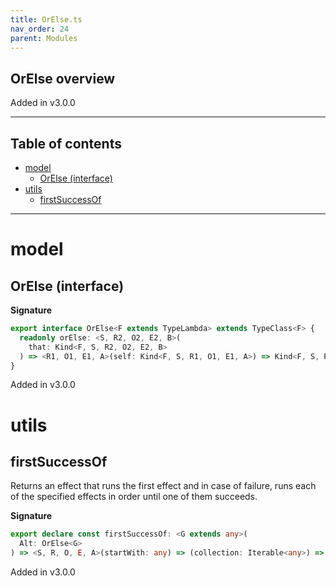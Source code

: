 ```yaml
---
title: OrElse.ts
nav_order: 24
parent: Modules
---
```


## OrElse overview

Added in v3.0.0

---

<h2 class="text-delta">Table of contents</h2>

- [model](#model)
  - [OrElse (interface)](#orelse-interface)
- [utils](#utils)
  - [firstSuccessOf](#firstsuccessof)

---

# model

## OrElse (interface)

**Signature**

```ts
export interface OrElse<F extends TypeLambda> extends TypeClass<F> {
  readonly orElse: <S, R2, O2, E2, B>(
    that: Kind<F, S, R2, O2, E2, B>
  ) => <R1, O1, E1, A>(self: Kind<F, S, R1, O1, E1, A>) => Kind<F, S, R1 & R2, O1 | O2, E1 | E2, A | B>
}
```

Added in v3.0.0

# utils

## firstSuccessOf

Returns an effect that runs the first effect and in case of failure, runs
each of the specified effects in order until one of them succeeds.

**Signature**

```ts
export declare const firstSuccessOf: <G extends any>(
  Alt: OrElse<G>
) => <S, R, O, E, A>(startWith: any) => (collection: Iterable<any>) => any
```

Added in v3.0.0
